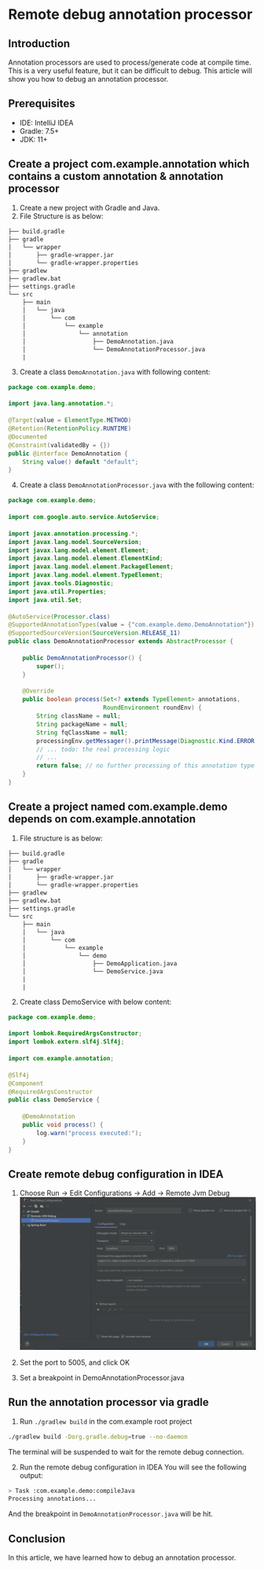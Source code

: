 # Remote debug annotation processor

## Introduction
Annotation processors are used to process/generate code at compile time. This is a very useful feature, but it can be difficult to debug. This article will show you how to debug an annotation processor.

## Prerequisites
* IDE: IntelliJ IDEA
* Gradle: 7.5+
* JDK: 11+

## Create a project com.example.annotation which contains a custom annotation & annotation processor 
1. Create a new project with Gradle and Java.
2. File Structure is as below:
```
├── build.gradle
├── gradle
│   └── wrapper
│       ├── gradle-wrapper.jar
│       └── gradle-wrapper.properties
├── gradlew
├── gradlew.bat
├── settings.gradle
└── src
    ├── main
    │   └── java
    │       └── com
    │           └── example
    │               └── annotation
    │                   ├── DemoAnnotation.java
    │                   └── DemoAnnotationProcessor.java
    |                    
```
3. Create a class `DemoAnnotation.java` with following content:
```java
package com.example.demo;

import java.lang.annotation.*;

@Target(value = ElementType.METHOD)
@Retention(RetentionPolicy.RUNTIME)
@Documented
@Constraint(validatedBy = {})
public @interface DemoAnnotation {
    String value() default "default";
}
```
4. Create a class `DemoAnnotationProcessor.java` with the following content:
```java
package com.example.demo;

import com.google.auto.service.AutoService;

import javax.annotation.processing.*;
import javax.lang.model.SourceVersion;
import javax.lang.model.element.Element;
import javax.lang.model.element.ElementKind;
import javax.lang.model.element.PackageElement;
import javax.lang.model.element.TypeElement;
import javax.tools.Diagnostic;
import java.util.Properties;
import java.util.Set;

@AutoService(Processor.class)
@SupportedAnnotationTypes(value = {"com.example.demo.DemoAnnotation"})
@SupportedSourceVersion(SourceVersion.RELEASE_11)
public class DemoAnnotationProcessor extends AbstractProcessor {

    public DemoAnnotationProcessor() {
        super();
    }

    @Override
    public boolean process(Set<? extends TypeElement> annotations,
                           RoundEnvironment roundEnv) {
        String className = null;
        String packageName = null;
        String fqClassName = null;
        processingEnv.getMessager().printMessage(Diagnostic.Kind.ERROR, "Processing annotations...");
        // ... todo: the real processing logic
        // ...
        return false; // no further processing of this annotation type
    }
}
```
## Create a project named com.example.demo depends on com.example.annotation
1. File structure is as below:
```
├── build.gradle
├── gradle
│   └── wrapper
│       ├── gradle-wrapper.jar
│       └── gradle-wrapper.properties
├── gradlew
├── gradlew.bat
├── settings.gradle
└── src
    ├── main
    │   └── java
    │       └── com
    │           └── example
    │               └── demo
    │                   ├── DemoApplication.java
    │                   └── DemoService.java
    |                   
    |                    
```
2. Create class DemoService with below content:
```java
package com.example.demo;

import lombok.RequiredArgsConstructor;
import lombok.extern.slf4j.Slf4j;

import com.example.annotation;

@Slf4j
@Component
@RequiredArgsConstructor
public class DemoService {

    @DemoAnnotation
    public void process() {
        log.warn("process executed:");
    }
}
```

## Create remote debug configuration in IDEA
1. Choose Run -> Edit Configurations -> Add -> Remote Jvm Debug
![Remote Debug Configuration](images/remote-debug-configuration.png)

2. Set the port to 5005, and click OK

3. Set a breakpoint in DemoAnnotationProcessor.java

## Run the annotation processor via gradle
1. Run `./gradlew build` in the com.example root project
```bash
./gradlew build -Dorg.gradle.debug=true --no-daemon
```
The terminal will be suspended to wait for the remote debug connection.

2. Run the remote debug configuration in IDEA
You will see the following output:
```bash
> Task :com.example.demo:compileJava
Processing annotations...
```

And the breakpoint in `DemoAnnotationProcessor.java` will be hit.

## Conclusion
In this article, we have learned how to debug an annotation processor.